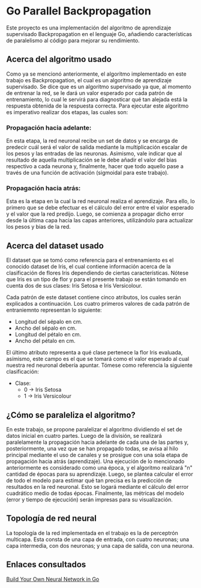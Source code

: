 # Go Parallel Backpropagation
Este proyecto es una implementación del algoritmo de aprendizaje supervisado Backpropagation en el lenguaje Go, añadiendo características de paralelismo al código para mejorar su rendimiento.

## Acerca del algoritmo usado
Como ya se mencionó anteriormente, el algoritmo implementado en este trabajo es Backpropagation, el cual es un algoritmo de aprendizaje supervisado. Se dice que es un algoritmo supervisado ya que, al momento de entrenar la red, se le dará un valor esperado por cada patrón de entrenamiento, lo cual le servirá para diagnosticar qué tan alejada está la respuesta obtenida de la respuesta correcta. 
Para ejecutar este algoritmo es imperativo realizar dos etapas, las cuales son:

### Propagación hacia adelante: 
En esta etapa, la red neuronal recibe un set de datos y se encarga de predecir cuál será el valor de salida mediante la multiplicación escalar de los pesos y las entradas de las neuronas. Asimismo, vale indicar que al resultado de aquella multiplicación se le debe añadir el valor del bias respectivo a cada neurona y, finalmente, hacer que todo aquello pase a través de una función de activación (sigmoidal para este trabajo).

### Propagación hacia atrás: 
Esta es la etapa en la cual la red neuronal realiza el aprendizaje. Para ello, lo primero que se debe efectuar es el cálculo del error entre el valor esperado y el valor que la red predijo. Luego, se comienza a propagar dicho error desde la última capa hacia las capas anteriores, utilizándolo para actualizar los pesos y bias de la red.

## Acerca del dataset usado
El dataset que se tomó como referencia para el entrenamiento es el conocido dataset de Iris, el cual contiene información acerca de la clasificación de flores Iris dependiendo de ciertas características. Nótese que Iris es un tipo de flor y para el presente trabajo se están tomando en cuenta dos de sus clases: Iris Setosa e Iris Versicolour.
		
Cada patrón de este dataset contiene cinco atributos, los cuales serán explicados a continuación.
Los cuatro primeros valores de cada patrón de entraniemnto representan lo siguiente:
* Longitud del sépalo en cm.
* Ancho del sépalo en cm.
* Longitud del pétalo en cm.
* Ancho del pétalo en cm.

El último atributo representa a qué clase pertenece la flor Iris evaluada, asímismo, este campo es el que se tomará como el valor esperado al cual nuestra red neuronal debería apuntar. Tómese como referencia la siguiente clasificación:
* Clase:
  - 0 -> Iris Setosa
  - 1 -> Iris Versicolour

## ¿Cómo se paraleliza el algoritmo?
En este trabajo, se propone paralelizar el algoritmo dividiendo el set de datos inicial en cuatro partes. Luego de la división, se realizará paralelamente la propagación hacia adelante de cada una de las partes y, posteriormente, una vez que se han propagado todas, se avisa al hilo principal mediante el uso de canales y se prosigue con una sola etapa de propagación hacia atrás (aprendizaje). Una ejecución de lo mencionado anteriormente es considerado como una época, y el algoritmo realizará "n" cantidad de épocas para su aprendizaje. Luego, se plantea calcular el error de todo el modelo para estimar qué tan precisa es la predicción de resultados en la red neuronal. Esto se logará mediante el cálculo del error cuadrático medio de todas épocas. Finalmente, las métricas del modelo (error y tiempo de ejecución) serán impresas para su visualización.

## Topología de red neural
La topología de la red implementada en el trabajo es la de perceptrón multicapa. Esta consta de una capa de entrada, con cuatro neuronas; una capa intermedia, con dos neuronas; y una capa de salida, con una neurona.

## Enlaces consultados
[Build Your Own Neural Network in Go](https://towardsdatascience.com/neural-network-from-scratch-in-go-language-b98e2abcced3)
